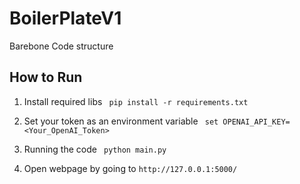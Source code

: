 # BoilerPlateV1
Barebone Code structure


## How to Run
1. Install required libs
``` pip install -r requirements.txt```

2. Set your token as an environment variable
``` set OPENAI_API_KEY= <Your_OpenAI_Token>```

3. Running the code
``` python main.py```

4. Open webpage by going to ```http://127.0.0.1:5000/```